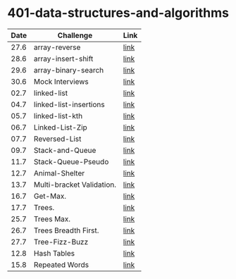 # 401-data-structures-and-algorithms

| Date | Challenge                 | Link                                                       |
| ---- | ------------------------- | ---------------------------------------------------------- |
| 27.6 | array-reverse             | [link](./arrayReverse/README.md)                           |
| 28.6 | array-insert-shift        | [link](./arrayInsertShift/README.md)                       |
| 29.6 | array-binary-search       | [link](./arrayBinarySearch/README.md)                      |
| 30.6 | Mock Interviews           | [link]()                                                   |
| 02.7 | linked-list               | [link](./linkedList/linked-list/README.md)                 |
| 04.7 | linked-list-insertions    | [link](./linkedList/linked-list/linked-list-insertions.md) |
| 05.7 | linked-list-kth           | [link](./linkedList/linked-list/linked-list-kth.md)        |
| 06.7 | Linked-List-Zip           | [link](./linkedList/linked-list/linkedListZip.md)          |
| 07.7 | Reversed-List             | [link](./linkedList/linked-list/reversed-list.jpg)         |
| 09.7 | Stack-and-Queue           | [link](./Stack-and-Queue/README.md)                        |
| 11.7 | Stack-Queue-Pseudo        | [link](./Stack-and-Queue/stack-queue-pseudo.md)            |
| 12.7 | Animal-Shelter            | [link](./Animal-Shelter/README.md)                         |
| 13.7 | Multi-bracket Validation. | [link](./Stack-Queue-Brackets/README.md)                   |
| 16.7 | Get-Max.                  | [link](./Stack-and-Queue/get-max.jpg)                      |
| 17.7 | Trees.                    | [link](./Trees/README.md)                                  |
| 25.7 | Trees Max.                | [link](./Trees/Tree-Max.md)                                |
| 26.7 | Trees Breadth First.      | [link](./Trees/breadthFirst.md)                            |
| 27.7 | Tree-Fizz-Buzz            | [link](./Trees/karyTree.md)                                |
| 12.8 | Hash Tables               | [link](./Hash-Tables/hashTables.md)                        |
| 15.8 | Repeated Words            | [link](./Hash-Tables/repeatedWords..md)                    |
